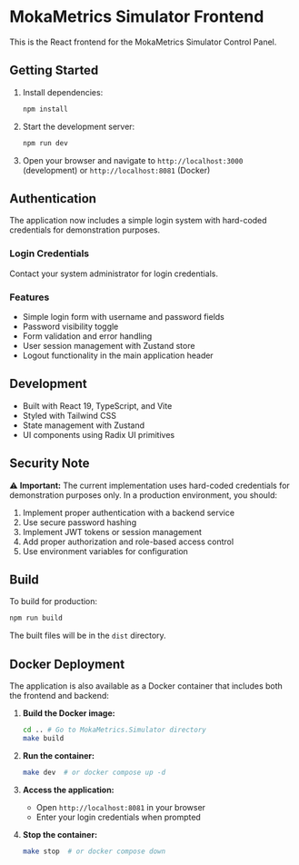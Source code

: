 # MokaMetrics Simulator Frontend

This is the React frontend for the MokaMetrics Simulator Control Panel.

## Getting Started

1. Install dependencies:
   ```bash
   npm install
   ```

2. Start the development server:
   ```bash
   npm run dev
   ```

3. Open your browser and navigate to `http://localhost:3000` (development) or `http://localhost:8081` (Docker)

## Authentication

The application now includes a simple login system with hard-coded credentials for demonstration purposes.

### Login Credentials

Contact your system administrator for login credentials.

### Features

- Simple login form with username and password fields
- Password visibility toggle
- Form validation and error handling
- User session management with Zustand store
- Logout functionality in the main application header

## Development

- Built with React 19, TypeScript, and Vite
- Styled with Tailwind CSS
- State management with Zustand
- UI components using Radix UI primitives

## Security Note

⚠️ **Important:** The current implementation uses hard-coded credentials for demonstration purposes only. In a production environment, you should:

1. Implement proper authentication with a backend service
2. Use secure password hashing
3. Implement JWT tokens or session management
4. Add proper authorization and role-based access control
5. Use environment variables for configuration

## Build

To build for production:

```bash
npm run build
```

The built files will be in the `dist` directory.

## Docker Deployment

The application is also available as a Docker container that includes both the frontend and backend:

1. **Build the Docker image:**
   ```bash
   cd .. # Go to MokaMetrics.Simulator directory
   make build
   ```

2. **Run the container:**
   ```bash
   make dev  # or docker compose up -d
   ```

3. **Access the application:**
   - Open `http://localhost:8081` in your browser
   - Enter your login credentials when prompted

4. **Stop the container:**
   ```bash
   make stop  # or docker compose down
   ```
